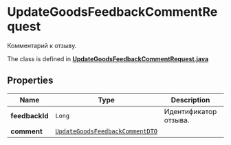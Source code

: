 

# UpdateGoodsFeedbackCommentRequest

Комментарий к отзыву.

The class is defined in **[UpdateGoodsFeedbackCommentRequest.java](../../src/main/java/org/openapitools/model/UpdateGoodsFeedbackCommentRequest.java)**

## Properties

Name | Type | Description | Notes
------------ | ------------- | ------------- | -------------
**feedbackId** | `Long` | Идентификатор отзыва.  | 
**comment** | [`UpdateGoodsFeedbackCommentDTO`](UpdateGoodsFeedbackCommentDTO.md) |  | 




